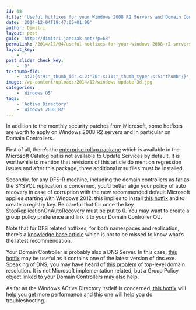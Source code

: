 ```yaml
---
id: 68
title: 'Useful hotfixes for your Windows 2008 R2 Servers and Domain Controllers'
date: '2014-12-04T19:47:05+01:00'
author: Dimitri
layout: post
guid: 'http://dimitri.janczak.net/?p=68'
permalink: /2014/12/04/useful-hotfixes-for-your-windows-2008-r2-servers-and-domain-controllers/
layout_key:
    - ''
post_slider_check_key:
    - '0'
tc-thumb-fld:
    - 'a:2:{s:9:"_thumb_id";s:2:"70";s:11:"_thumb_type";s:5:"thumb";}'
image: /wp-content/uploads/2014/12/windows-update-3d.jpg
categories:
    - 'Windows OS'
tags:
    - 'Active Directory'
    - 'Windows 2008 R2'
---
```


In addition to the monthly security patches from Microsoft, some hotfixes are worth to apply on Windows 2008 R2 servers and in particular on Domain Controllers.

First of all, there’s the [enterprise rollup package](http://support.microsoft.com/kb/2775511) which is available in the Microsoft Catalog but is not available to Update Services by default. It is worthwhile to mention that revisions of this article do mention regression issues and after this package, three additional msu files must be installed.

Secondly, for any DFS-R machine, including the domain controllers as far as the SYSVOL replication is concerned, you’d better align your policy of auto recovery in case of corruption with the new recommended default Microsoft applies starting with WIndows 2012: this implies to install [this hotfix](http://support.microsoft.com/kb/2884176) and to create a registry key. Be careful that for once the key StopReplicationOnAutoRecovery must be put to 0. You may want to create a group policy preference and link it to your Domain Controller OU.

Note that for DFS related hotfixes, for both namespaces and replication, there’s a [knowledge base article](http://support.microsoft.com/kb/968429) which is not to be missed to know what’s the latest recommendation.

Your Domain Controller is probably also a DNS Server. In this case, [this hotfix](http://support.microsoft.com/kb/2905363) may be useful as it contains one of the latest version of dns.exe. Speaking of DNS, you may have heard of [this problem](http://support.microsoft.com/kb/968372) of top-level domain resolution. It is not Microsoft implementation related, but a Group Policy object linked to your Domain Controllers may also help.

As far as the Windows ACtive Directory itsdelf is concerned,[ this hotfix](http://support2.microsoft.com/kb/2862304) will help you get more performance and [this one](http://support2.microsoft.com/kb/2800945) will help you do troubleshooting.